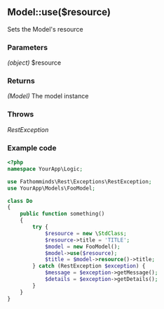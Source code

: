 ## Model::use($resource) ##

Sets the Model's resource

### Parameters ###

*(object)* $resource

### Returns ###

*(Model)* The model instance

### Throws ###

*RestException*

### Example code ###

```php
<?php
namespace YourApp\Logic;

use Fathomminds\Rest\Exceptions\RestException;
use YourApp\Models\FooModel;

class Do
{
    public function something()
    {
        try {
            $resource = new \StdClass;
            $resource->title = 'TITLE';
            $model = new FooModel();
            $model->use($resource);
            $title = $model->resource()->title;
        } catch (RestException $exception) {
            $message = $exception->getMessage();
            $details = $exception->getDetails();
        }
    }
}

```
